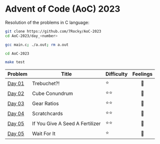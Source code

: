 # Advent of Code (AoC) 2023

Resolution of the problems in C language:

```bash
git clone https://github.com/7Rocky/AoC-2023
cd AoC-2023/day_<number>

gcc main.c; ./a.out; rm a.out
```

```bash
cd AoC-2023

make test
```

| Problem          | Title                           | Difficulty                     | Feelings         |
| ---------------- | ------------------------------- | ------------------------------ |:----------------:|
| [Day 01](day_01) | Trebuchet?!                     | :star:                         | :shrug:          |
| [Day 02](day_02) | Cube Conundrum                  | :star::star:                   | :thinking:       |
| [Day 03](day_03) | Gear Ratios                     | :star::star:                   | :shrug:          |
| [Day 04](day_04) | Scratchcards                    | :star::star:                   | :thinking:       |
| [Day 05](day_05) | If You Give A Seed A Fertilizer | :star::star:                   | :raised_eyebrow: |
| [Day 05](day_05) | Wait For It                     | :star:                         | :shrug:          |
